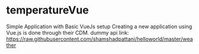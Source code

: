 # temperatureVue
Simple Application with Basic VueJs setup 
 Creating a new application using Vue.js is done through their CDM.
 dummy api link: https://raw.githubusercontent.com/shamshadpattani/helloworld/master/weather 
  
